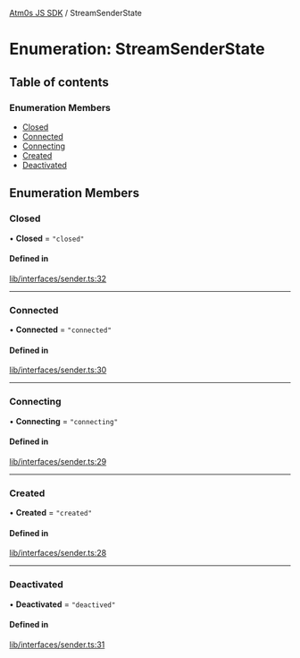 [Atm0s JS SDK](../README.md) / StreamSenderState

# Enumeration: StreamSenderState

## Table of contents

### Enumeration Members

- [Closed](StreamSenderState.md#closed)
- [Connected](StreamSenderState.md#connected)
- [Connecting](StreamSenderState.md#connecting)
- [Created](StreamSenderState.md#created)
- [Deactivated](StreamSenderState.md#deactivated)

## Enumeration Members

### Closed

• **Closed** = ``"closed"``

#### Defined in

[lib/interfaces/sender.ts:32](https://github.com/8xFF/media-sdk-js/blob/d289714/src/lib/interfaces/sender.ts#L32)

___

### Connected

• **Connected** = ``"connected"``

#### Defined in

[lib/interfaces/sender.ts:30](https://github.com/8xFF/media-sdk-js/blob/d289714/src/lib/interfaces/sender.ts#L30)

___

### Connecting

• **Connecting** = ``"connecting"``

#### Defined in

[lib/interfaces/sender.ts:29](https://github.com/8xFF/media-sdk-js/blob/d289714/src/lib/interfaces/sender.ts#L29)

___

### Created

• **Created** = ``"created"``

#### Defined in

[lib/interfaces/sender.ts:28](https://github.com/8xFF/media-sdk-js/blob/d289714/src/lib/interfaces/sender.ts#L28)

___

### Deactivated

• **Deactivated** = ``"deactived"``

#### Defined in

[lib/interfaces/sender.ts:31](https://github.com/8xFF/media-sdk-js/blob/d289714/src/lib/interfaces/sender.ts#L31)
